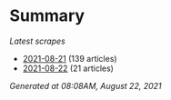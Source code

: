 # Summary
*Latest scrapes*
* [2021-08-21](https://github.com/nuuuwan/news_lk/blob/data/news_lk.2021-08-21.json) (139 articles)
* [2021-08-22](https://github.com/nuuuwan/news_lk/blob/data/news_lk.2021-08-22.json) (21 articles)

*Generated at 08:08AM, August 22, 2021*